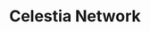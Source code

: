 ---
layout: default
######## CARD FRONT VARIABLE
img: celestia.png
# kind blockchain : tendermint, polkadot, ethereum, near, move.
kind_blockchain: tendermint
title: Celestia Network
modal: celestia-testnet
# status
# - finished
# - ongoing
# - cancel
# - preparations / other
status: ongoing
reason: 

######## DETAILS USED MODAL
website: "https://celestia.org/"
event_name: "mocha"
event_link:  "https://celestia.explorers.guru/validator/celestiavaloper1zwjdxszdlnx23t4qj6pmf695qlwlyfu5qudjdf"
node_id: "celestiavaloper1zwjdxszdlnx23t4qj6pmf695qlwlyfu5qudjdf"

######### TECHNOLOGY
os: Ubuntu 22.04
monitoring: 
monitoring_pdf: 
security: "Audit (Lynis and Greenbonde), Hardening CIS"
network: "Wireguard (Communication between Machine)"

######## INFRASTRUCTURE
# if kind_blockchain is tendermint,please assign  tendermint_ of value
tendermint_rpc: https://rpc.celestia.roomit.xyz
tendermint_api: https://api.celestia.roomit.xyz
tendermint_grpc: https://grpc.celestia.roomit.xyz
tendermint_grpc_web: https://grpc-web.celestia.roomit.xyz
---